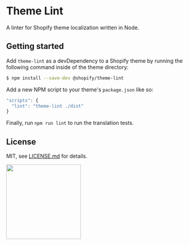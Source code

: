# Theme Lint

A linter for Shopify theme localization written in Node.

## Getting started

Add `theme-lint` as a devDependency to a Shopify theme by running the following command inside of the theme directory:

```bash
$ npm install --save-dev @shopify/theme-lint
```

Add a new NPM script to your theme's `package.json` like so:

```js
"scripts": {
  "lint": "theme-lint ./dist"
}
```

Finally, run `npm run lint` to run the translation tests.

## License

MIT, see [LICENSE.md](http://github.com/Shopify/theme-lint/blob/master/LICENSE.md) for details.

<img src="https://cdn.shopify.com/shopify-marketing_assets/builds/19.0.0/shopify-full-color-black.svg" width="200" />
